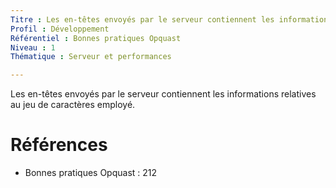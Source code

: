 ```yaml
---
Titre : Les en-têtes envoyés par le serveur contiennent les informations relatives au jeu de caractères employé.
Profil : Développement
Référentiel : Bonnes pratiques Opquast
Niveau : 1
Thématique : Serveur et performances

---
```

Les en-têtes envoyés par le serveur contiennent les informations relatives au jeu de caractères employé.

# Références

*   Bonnes pratiques Opquast : 212